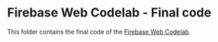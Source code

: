 # Firebase Web Codelab - Final code

This folder contains the final code of the [Firebase Web Codelab](https://codelabs.developers.google.com/codelabs/firebase-web/).

